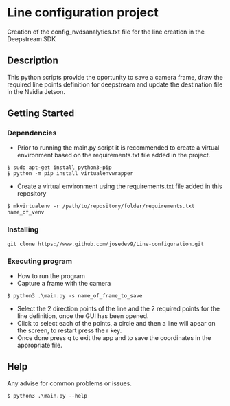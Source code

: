 # Line configuration project

Creation of the config_nvdsanalytics.txt file for the line creation in the Deepstream SDK

## Description

This python scripts provide the oportunity to save a camera frame, draw the required line points definition for deepstream and update the destination file in the Nvidia Jetson.

## Getting Started

### Dependencies

* Prior to running the main.py script it is recommended to create a virtual environment based on the requirements.txt file added in the project.
 ```
$ sudo apt-get install python3-pip
$ python -m pip install virtualenvwrapper
```
* Create a virtual environment using the requirements.txt file added in this repository
```
$ mkvirtualenv -r /path/to/repository/folder/requirements.txt name_of_venv
```

### Installing
```
git clone https://www.github.com/josedev9/Line-configuration.git
```


### Executing program

* How to run the program
* Capture a frame with the camera
```
$ python3 .\main.py -s name_of_frame_to_save
```
* Select the 2 direction points of the line and the 2 required points for the line definition, once the GUI has been opened.
* Click to select each of the points, a circle and then a line will apear on the screen, to restart press the r key.
* Once done press q to exit the app and to save the coordinates in the appropriate file.

## Help

Any advise for common problems or issues.
```
$ python3 .\main.py --help
```
